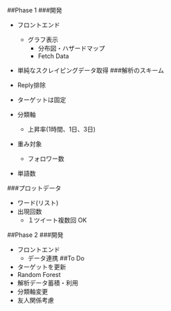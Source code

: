 ##Phase 1
###開発
- フロントエンド
     - グラフ表示
     	- 分布図・ハザードマップ
     	- Fetch Data
- 単純なスクレイピングデータ取得
###解析のスキーム
- Reply排除
- ターゲットは固定
- 分類軸
     - 上昇率(1時間、1日、3日)
- 重み対象
     - フォロワー数

- 単語数

###プロットデータ
- ワード(リスト)
-  出現回数
     - １ツイート複数回 OK

##Phase 2
###開発
- フロントエンド
     - データ連携
##To Do
- ターゲットを更新
- Random Forest
- 解析データ蓄積・利用
- 分類軸変更
- 友人関係考慮
